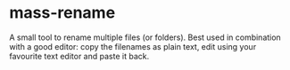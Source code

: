 mass-rename
============
A small tool to rename multiple files (or folders).
Best used in combination with a good editor:
copy the filenames as plain text, edit using your favourite text editor and paste it back.
